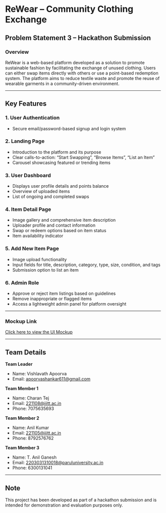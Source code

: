 # ReWear – Community Clothing Exchange

## Problem Statement 3 – Hackathon Submission

### Overview

ReWear is a web-based platform developed as a solution to promote sustainable fashion by facilitating the exchange of unused clothing. Users can either swap items directly with others or use a point-based redemption system. The platform aims to reduce textile waste and promote the reuse of wearable garments in a community-driven environment.

---

## Key Features

### 1. User Authentication
- Secure email/password-based signup and login system

### 2. Landing Page
- Introduction to the platform and its purpose
- Clear calls-to-action: “Start Swapping”, “Browse Items”, “List an Item”
- Carousel showcasing featured or trending items

### 3. User Dashboard
- Displays user profile details and points balance
- Overview of uploaded items
- List of ongoing and completed swaps

### 4. Item Detail Page
- Image gallery and comprehensive item description
- Uploader profile and contact information
- Swap or redeem options based on item status
- Item availability indicator

### 5. Add New Item Page
- Image upload functionality
- Input fields for title, description, category, type, size, condition, and tags
- Submission option to list an item

### 6. Admin Role
- Approve or reject item listings based on guidelines
- Remove inappropriate or flagged items
- Access a lightweight admin panel for platform oversight

---

### Mockup Link

[Click here to view the UI Mockup](https://app.excalidraw.com/l/65VNwvy7c4X/zEqG7IJrg0)

---

## Team Details

**Team Leader**  
- Name: Vishlavath Apoorva  
- Email: apoorvashankar611@gmail.com  

**Team Member 1**  
- Name: Charan Tej  
- Email: 221108@iiitt.ac.in  
- Phone: 7075635693  

**Team Member 2**  
- Name: Anil Kumar  
- Email: 221105@iiitt.ac.in  
- Phone: 8792576762  

**Team Member 3**  
- Name: T. Anil Ganesh  
- Email: 2203031310018@paruluniversity.ac.in  
- Phone: 6300131041  

---

## Note

This project has been developed as part of a hackathon submission and is intended for demonstration and evaluation purposes only.

